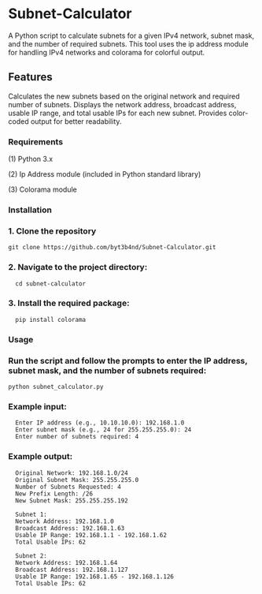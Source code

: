 # Subnet-Calculator
  A Python script to calculate subnets for a given IPv4 network, subnet mask, and the number of required subnets. This tool uses the ip address module for handling IPv4 networks and colorama for colorful output.
## Features
  Calculates the new subnets based on the original network and required number of subnets.
Displays the network address, broadcast address, usable IP range, and total usable IPs for each new subnet.
Provides color-coded output for better readability.

### Requirements
  (1) Python 3.x
  
  (2) Ip Address module (included in Python standard library)
  
  (3) Colorama module

### Installation
###  1. Clone the repository
    git clone https://github.com/byt3b4nd/Subnet-Calculator.git

### 2. Navigate to the project directory:
      cd subnet-calculator
### 3. Install the required package:
      pip install colorama


### Usage
### Run the script and follow the prompts to enter the IP address, subnet mask, and the number of subnets required:
    python subnet_calculator.py

### Example input:
      Enter IP address (e.g., 10.10.10.0): 192.168.1.0
      Enter subnet mask (e.g., 24 for 255.255.255.0): 24
      Enter number of subnets required: 4

### Example output:
      Original Network: 192.168.1.0/24
      Original Subnet Mask: 255.255.255.0
      Number of Subnets Requested: 4
      New Prefix Length: /26
      New Subnet Mask: 255.255.255.192

      Subnet 1:
      Network Address: 192.168.1.0
      Broadcast Address: 192.168.1.63
      Usable IP Range: 192.168.1.1 - 192.168.1.62
      Total Usable IPs: 62

      Subnet 2:
      Network Address: 192.168.1.64
      Broadcast Address: 192.168.1.127
      Usable IP Range: 192.168.1.65 - 192.168.1.126
      Total Usable IPs: 62



        

        



    
       
